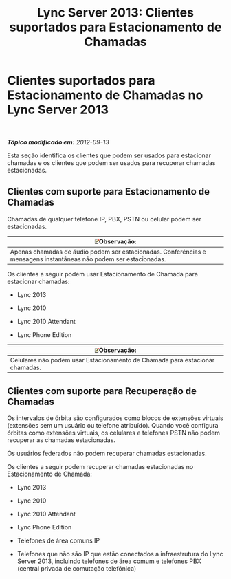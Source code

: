﻿---
title: 'Lync Server 2013: Clientes suportados para Estacionamento de Chamadas'
TOCTitle: Clientes suportados para Estacionamento de Chamadas
ms:assetid: c236d2ba-9d83-418c-9cbc-92541f115fb0
ms:mtpsurl: https://technet.microsoft.com/pt-br/library/Gg412958(v=OCS.15)
ms:contentKeyID: 49308008
ms.date: 05/19/2016
mtps_version: v=OCS.15
ms.translationtype: HT
---

# Clientes suportados para Estacionamento de Chamadas no Lync Server 2013

 

_**Tópico modificado em:** 2012-09-13_

Esta seção identifica os clientes que podem ser usados para estacionar chamadas e os clientes que podem ser usados para recuperar chamadas estacionadas.

## Clientes com suporte para Estacionamento de Chamadas

Chamadas de qualquer telefone IP, PBX, PSTN ou celular podem ser estacionadas.

<table>
<thead>
<tr class="header">
<th><img src="images/Gg425756.note(OCS.15).gif" title="note" alt="note" />Observação:</th>
</tr>
</thead>
<tbody>
<tr class="odd">
<td>Apenas chamadas de áudio podem ser estacionadas. Conferências e mensagens instantâneas não podem ser estacionadas.</td>
</tr>
</tbody>
</table>


Os clientes a seguir podem usar Estacionamento de Chamada para estacionar chamadas:

  - Lync 2013

  - Lync 2010

  - Lync 2010 Attendant

  - Lync Phone Edition

<table>
<thead>
<tr class="header">
<th><img src="images/Gg425756.note(OCS.15).gif" title="note" alt="note" />Observação:</th>
</tr>
</thead>
<tbody>
<tr class="odd">
<td>Celulares não podem usar Estacionamento de Chamada para estacionar chamadas.</td>
</tr>
</tbody>
</table>


## Clientes com suporte para Recuperação de Chamadas

Os intervalos de órbita são configurados como blocos de extensões virtuais (extensões sem um usuário ou telefone atribuído). Quando você configura órbitas como extensões virtuais, os celulares e telefones PSTN não podem recuperar as chamadas estacionadas.

Os usuários federados não podem recuperar chamadas estacionadas.

Os clientes a seguir podem recuperar chamadas estacionadas no Estacionamento de Chamada:

  - Lync 2013

  - Lync 2010

  - Lync 2010 Attendant

  - Lync Phone Edition

  - Telefones de área comuns IP

  - Telefones que não são IP que estão conectados a infraestrutura do Lync Server 2013, incluindo telefones de área comum e telefones PBX (central privada de comutação telefônica)


